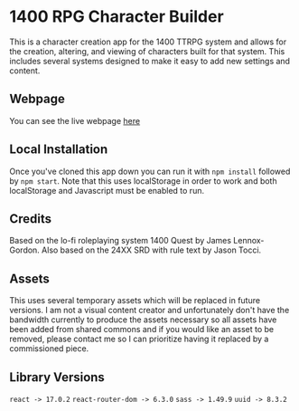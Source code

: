 # 1400 RPG Character Builder

This is a character creation app for the 1400 TTRPG system and allows for the creation, altering, and viewing of characters built for that system. This includes several systems designed to make it easy to add new settings and content.

## Webpage

You can see the live webpage [here](https://brewchetta.github.io/1400-custom-character-builder/)

## Local Installation

Once you've cloned this app down you can run it with `npm install` followed by `npm start`. Note that this uses localStorage in order to work and both localStorage and Javascript must be enabled to run.

## Credits

Based on the lo-fi roleplaying system 1400 Quest by James Lennox-Gordon. Also based on the 24XX SRD with rule text by Jason Tocci.

## Assets

This uses several temporary assets which will be replaced in future versions. I am not a visual content creator and unfortunately don't have the bandwidth currently to produce the assets necessary so all assets have been added from shared commons and if you would like an asset to be removed, please contact me so I can prioritize having it replaced by a commissioned piece.

## Library Versions

`react -> 17.0.2`
`react-router-dom -> 6.3.0`
`sass -> 1.49.9`
`uuid -> 8.3.2`
